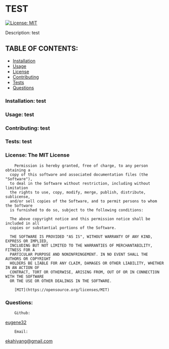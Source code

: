 # TEST

[![License: MIT](https://img.shields.io/badge/License-MIT-yellow.svg)](https://opensource.org/licenses/MIT)

Description:  test



## TABLE OF CONTENTS:

* [Installation](#installation)
* [Usage](#usage)
* [License](#license)
* [Contributing](#contributing)
* [Tests](#tests)
* [Questions](#questions)



### Installation:    test

### Usage:  test

### Contributing:  test

### Tests:  test

### License:    The MIT License

        Permission is hereby granted, free of charge, to any person obtaining a
      copy of this software and associated documentation files (the "Software"),
      to deal in the Software without restriction, including without limitation
      the rights to use, copy, modify, merge, publish, distribute, sublicense,
      and/or sell copies of the Software, and to permit persons to whom the Software
      is furnished to do so, subject to the following conditions:

      The above copyright notice and this permission notice shall be included in all
      copies or substantial portions of the Software.

      THE SOFTWARE IS PROVIDED "AS IS", WITHOUT WARRANTY OF ANY KIND, EXPRESS OR IMPLIED,
      INCLUDING BUT NOT LIMITED TO THE WARRANTIES OF MERCHANTABILITY, FITNESS FOR A
      PARTICULAR PURPOSE AND NONINFRINGEMENT. IN NO EVENT SHALL THE AUTHORS OR COPYRIGHT
      HOLDERS BE LIABLE FOR ANY CLAIM, DAMAGES OR OTHER LIABILITY, WHETHER IN AN ACTION OF
      CONTRACT, TORT OR OTHERWISE, ARISING FROM, OUT OF OR IN CONNECTION WITH THE SOFTWARE
      OR THE USE OR OTHER DEALINGS IN THE SOFTWARE.

        [MIT](https://opensource.org/licenses/MIT)

### Questions:

        Github:
[eugene32](https://github.com/eugene32)

        Email:
[ekahiyang@gmail.com](mailto:ekahiyang@gmail.com)
